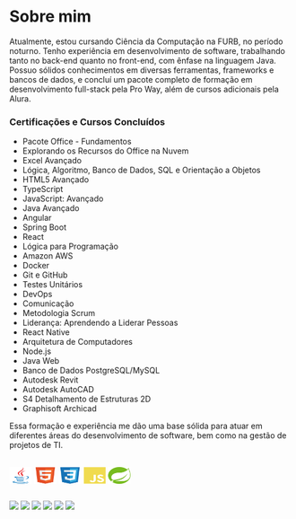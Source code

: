 
# Sobre mim
Atualmente, estou cursando Ciência da Computação na FURB, no período noturno. Tenho experiência em desenvolvimento de software, trabalhando tanto no back-end quanto no front-end, com ênfase na linguagem Java. Possuo sólidos conhecimentos em diversas ferramentas, frameworks e bancos de dados, e concluí um pacote completo de formação em desenvolvimento full-stack pela Pro Way, além de cursos adicionais pela Alura.

### Certificações e Cursos Concluídos

- Pacote Office - Fundamentos
- Explorando os Recursos do Office na Nuvem
- Excel Avançado
- Lógica, Algoritmo, Banco de Dados, SQL e Orientação a Objetos
- HTML5 Avançado
- TypeScript
- JavaScript: Avançado
- Java Avançado
- Angular
- Spring Boot
- React
- Lógica para Programação
- Amazon AWS
- Docker
- Git e GitHub
- Testes Unitários
- DevOps
- Comunicação
- Metodologia Scrum
- Liderança: Aprendendo a Liderar Pessoas
- React Native
- Arquitetura de Computadores
- Node.js
- Java Web
- Banco de Dados PostgreSQL/MySQL
- Autodesk Revit
- Autodesk AutoCAD
- S4 Detalhamento de Estruturas 2D
- Graphisoft Archicad

Essa formação e experiência me dão uma base sólida para atuar em diferentes áreas do desenvolvimento de software, bem como na gestão de projetos de TI.
  
  <div style="display: inline_block"><br>
  <img align="center" alt="Felipe-Java" height="30" width="40" src="https://raw.githubusercontent.com/devicons/devicon/master/icons/java/java-original.svg">
  <img align="center" alt="Felipe-HTML" height="30" width="40" src="https://raw.githubusercontent.com/devicons/devicon/master/icons/html5/html5-original.svg">
  <img align="center" alt="Felipe-CSS" height="30" width="40" src="https://raw.githubusercontent.com/devicons/devicon/master/icons/css3/css3-original.svg">
   <img align="center" alt="Felipe-Js" height="30" width="40" src="https://raw.githubusercontent.com/devicons/devicon/master/icons/javascript/javascript-plain.svg">
    <img align="center" alt="Felipe-Spring" height="30" width="40" src="https://raw.githubusercontent.com/devicons/devicon/master/icons/spring/spring-original.svg">
</div>
  
  ##
  
  ##
  
  <div>
     <a href="[https://www.linkedin.com/in/felipe-bona-174943213](https://www.linkedin.com/in/felipe-bona-regis-karmann-174943213/)" target="_blank"><img src="https://img.shields.io/badge/-LinkedIn-%230077B5?style=for-the-badge&logo=linkedin&logoColor=white" target="_blank"></a> 
    <a href="https:Viva Bill Gates" target="_blank"><img src="https://img.shields.io/badge/Windows-0078D6?style=for-the-badge&logo=windows&logoColor=white"></a>
     <a href="https:(47)997360-777" target="_blank"><img src="https://img.shields.io/badge/WhatsApp-25D366?style=for-the-badge&logo=whatsapp&logoColor=white"></a>
     <a href="https:felipebonaregiskarmann@icloud.com" target="_blank"><img src="https://img.shields.io/badge/iOS-000000?style=for-the-badge&logo=ios&logoColor=white"></a>
  <a href="https://instagram.com/felipe__bona" target="_blank"><img src="https://img.shields.io/badge/-Instagram-%23E4405F?style=for-the-badge&logo=instagram&logoColor=white" target="_blank"></a>
  <a href = "felipebonaregiskarmann@gmail.com"><img src="https://img.shields.io/badge/-Gmail-%23333?style=for-the-badge&logo=gmail&logoColor=white" target="_blank"></a>
 
 </div>
